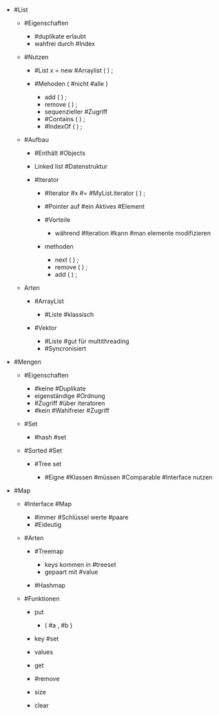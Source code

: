 # ## 

 - #List 

	 - #Eigenschaften 

		 - #duplikate erlaubt 
		 - wahfrei durch #Index 

	 - #Nutzen 

		 - #List x = new   #Arraylist ( ) ; 
		 - #Mehoden 
 ( #nicht #alle ) 

			 - add ( ) ; 
			 - remove ( ) ; 
			 - sequenzieller #Zugriff 
			 - #Contains ( ) ; 
			 - #IndexOf ( ) ; 

	 - #Aufbau 

		 - #Enthält #Objects 
		 - Linked list #Datenstruktur 
		 - #Iterator 

			 - #Iterator #x #= #MyList.iterator ( ) ; 
			 - #Pointer auf #ein Aktives #Element 
			 - #Vorteile 

				 - während #Iteration #kann #man elemente modifizieren 

			 - methoden 

				 - next ( ) ; 
				 - remove ( ) ; 
				 - add ( ) ; 

	 - Arten 

		 - #ArrayList 

			 - #Liste #klassisch 

		 - #Vektor 

			 - #Liste #gut für multithreading 
			 - #Syncronisiert 

 - #Mengen 

	 - #Eigenschaften 

		 - #keine #Duplikate 
		 - eigenständige #Ordnung 
		 - #Zugriff #über iteratoren 
		 - #kein #Wahlfreier #Zugriff 

	 - #Set 

		 - #hash #set 

	 - #Sorted #Set 

		 - #Tree set 

			 - #Eigne #Klassen #müssen #Comparable #Interface nutzen 

 - #Map 

	 - #Interface #Map 

		 - #immer #Schlüssel werte #paare 
		 - #Eideutig 

	 - #Arten 

		 - #Treemap 

			 - keys kommen in #treeset 
			 - gepaart mit #value 

		 - #Hashmap 

	 - #Funktionen 

		 - put 

			 - ( #a , #b ) 

		 - key #set 
		 - values 
		 - get 
		 - #remove 
		 - size 
		 - clear 

